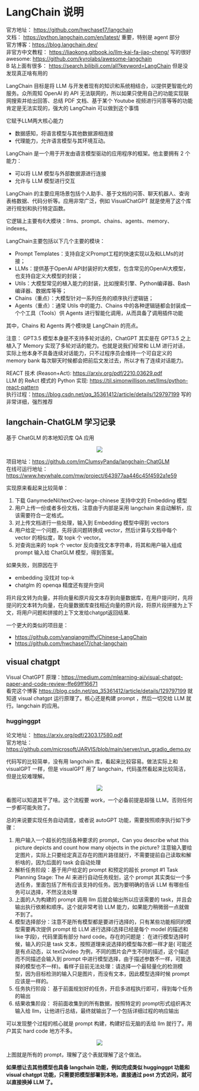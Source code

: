 # LangChain 说明

官方地址： https://github.com/hwchase17/langchain   
文档： https://python.langchain.com/en/latest/ 重要，特别是 agent 部分   
官方博客：https://blog.langchain.dev/   
非官方中文教程： https://liaokong.gitbook.io/llm-kai-fa-jiao-cheng/ 写的很好   
awesome: https://github.com/kyrolabs/awesome-langchain   
B 站上面有很多： https://search.bilibili.com/all?keyword=LangChain 但是没发现真正啥有用的   

LangChain 目标是将 LLM 与开发者现有的知识和系统相结合，以提供更智能化的服务。众所周知 OpenAI 的 API 无法联网的，所以如果只使用自己的功能实现联网搜索并给出回答、总结 PDF 文档、基于某个 Youtube 视频进行问答等等的功能肯定是无法实现的，强大的 LangChain 可以做到这个事情

它赋予LLM两大核心能力
- 数据感知，将语言模型与其他数据源相连接
- 代理能力，允许语言模型与其环境互动。

LangChain 是一个用于开发由语言模型驱动的应用程序的框架。他主要拥有 2 个能力：

- 可以将 LLM 模型与外部数据源进行连接
- 允许与 LLM 模型进行交互

LangChain 的主要应用场景包括个人助手、基于文档的问答、聊天机器人、查询表格数据、代码分析等。应用非常广泛，例如 VisualChatGPT 就是使用了这个库进行规划和执行特定函数。

它逻辑上主要有6大模块：llms、prompt、chains、agents、memory、indexes。

LangChain主要包括以下几个主要的模块：

- Prompt Templates：支持自定义Prompt工程的快速实现以及和LLMs的对接；
- LLMs：提供基于OpenAI API封装好的大模型，包含常见的OpenAI大模型，也支持自定义大模型的封装；
- Utils：大模型常见的植入能力的封装，比如搜索引擎、Python编译器、Bash编译器、数据库等等；
- Chains（重点）：大模型针对一系列任务的顺序执行逻辑链；
- Agents（重点）：通常 Utils 中的能力、Chains 中的各种逻辑链都会封装成一个个工具（Tools）供 Agents 进行智能化调用，从而具备了调用插件功能

其中，Chains 和 Agents 两个模块是 LangChain 的亮点。

注意： GPT3.5 模型本身是不支持多轮对话的，ChatGPT 其实是在 GPT3.5 之上植入了 Memory 实现了多轮对话的能力。也就是说我们经常和 LLM 进行对话，实际上他本身不具备连续对话能力，只不过程序员会维持一个可自定义的 memory bank
每次聊天时候都会把前后文发过去，所以才有了连续对话能力。

REACT 技术 (Reason+Act): https://arxiv.org/pdf/2210.03629.pdf   
LLM 的 ReAct 模式的 Python 实现: https://til.simonwillison.net/llms/python-react-pattern   
执行过程：https://blog.csdn.net/qq_35361412/article/details/129797199 写的非常详细，强烈推荐   

## langchain-ChatGLM 学习记录

基于 ChatGLM 的本地知识库 QA 应用

<div align=center>
<img src="https://user-images.githubusercontent.com/17425982/235078705-dc362fc9-21b4-45d3-ba2d-e40d49638f74.png"/>
</div>

项目地址：https://github.com/imClumsyPanda/langchain-ChatGLM   
在线可运行地址：https://www.heywhale.com/mw/project/643977aa446c45f4592a1e59   

实现原来看起来比较简单：

1. 下载 GanymedeNil/text2vec-large-chinese 支持中文的 Embedding 模型
2. 用户上传一份或者多份文档，注意由于内部是采用 langchain 来自动解析，应该需要符合一定格式。
3. 对上传文档进行一些处理，输入到 Embedding 模型中得到 vectors
4. 用户给定一个问题，先将该问题转换成 vector，然后计算与文档中每个 vector 的相似度，取 topk 个 vector。
5. 对查询出来的 topk 个 vector 反向查找文本字符串，将其和用户输入组成 prompt 输入给 ChatGLM 模型，得到答案。

如果失败，则原因在于 

- embedding 没找对 top-k
- chatglm 的 openqa 精度还有提升空间

将片段文转为向量，并将向量和原片段文本存到向量数据库，在用户提问时，先将提问的文本转为向量，在向量数据库查找相近向量的原片段，将原片段拼接为上下文，将用户问题和拼接的上下文发给chatgpt返回结果.

一个更大的类似的项目是： 

- https://github.com/yanqiangmiffy/Chinese-LangChain
- https://github.com/hwchase17/chat-langchain

## visual chatgpt

Visual ChatGPT 原理：https://medium.com/mlearning-ai/visual-chatgpt-paper-and-code-review-ffe69ff16671   
看完这个博客 https://blog.csdn.net/qq_35361412/article/details/129797199 就知道 visual chatgpt 运行原理了。核心还是构建 prompt ，然后一切交给 LLM 就行。langchain 的应用。

### hugginggpt

论文地址： https://arxiv.org/pdf/2303.17580.pdf   
官方地址：https://github.com/microsoft/JARVIS/blob/main/server/run_gradio_demo.py   

代码写的比较简单，没有用 langchain 库，看起来比较容易。做法实际上和 visualGPT 一样，但是 visualGPT 用了 langchain，代码虽然看起来比较简洁，但是比较难理解。

<div align=center>
<img src="https://user-images.githubusercontent.com/17425982/235107725-848c048f-4724-4efe-b771-e7f61eb02d1c.png"/>
</div>

看图可以知道其干了啥。这个流程要 work，一个必备前提是超强 LLM，否则任何一步都可能失败了。

总的来说要实现任务自动调度，或者说 autoGPT 功能，需要按照顺序执行如下步骤：

1. 用户输入一个超长的包括各种要求的 prompt，Can you describe what this picture depicts  and count how many objects in the picture? 注意输入要给定图片，实际上只要给定真正存在的图片路径就行，不需要提前自己读取和解析啥的，因为后面的 task 会自动处理
2. 解析任务阶段：基于用户给定的 prompt 和预定的超长 prompt  #1 Task Planning Stage: The AI 来进行自动任务规划，这个 prompt 其实类似一个多选任务，里面包括了所有应该支持的任务。因为要明确的告诉 LLM 有哪些任务可以选择，不然没法处理
3. 上面的人为构建的 prompt 调用 llm 后就会输出所以应该需要的 task，并且会输出执行依赖和顺序。这个就非常考验 LLM 能力，如果能力稍微弱一点就做不到了。
4. 模型选择部分：注意不是所有模型都是要进行选择的，只有某些功能相同的模型需要再次提供 prompt 给 LLM 进行选择(选择已经是每个 model 的描述和 like 字段)，代码里面有部分 hard code。存在的问题是： 在进行模型选择时候，输入的只是 task 文本，按照道理来说选择的模型每次都一样才是(
可能还是有点动态，以 text2video 为例，不同的图片会产生不同的描述，这个描述而不同描述会输入到 prompt 中进行模型选择，由于描述参数不一样，可能选择的模型也不一样)。看样子目前无法处理：请选择一个最轻量化的检测模型，因为目标检测的输入只是图片，而没有文本，因此模型选择时候 prompt 应该是一样的。
5. 任务执行阶段： 基于前面规划好的任务，开启多进程执行即可，得到每个任务的输出
6. 结果收集阶段： 将前面收集到的所有数据，按照特定的 prompt形式组织再次输入给 llm，让他进行总结，最终就输出了一个包括详细过程的响应输出

可以发现整个过程的核心就是 prompt 构建，构建好后无脑的丢给 llm 就行了。用户其实 hard code 地方不多。

<div align=center>
<img src="https://user-images.githubusercontent.com/17425982/235113570-f49d24bb-9f80-4a56-9d56-4394eaa6d00e.png"/>
</div>

上图就是所有的 prompt，理解了这个表就理解了这个做法。

**如果想让去其他模型也具备 langchain 功能，例如完成类似 hugginggpt 功能和 visual chatgpt 功能，只需要把模型部署到本地，直接通过 post 方式访问，就可以直接换掉 LLM 了。**

